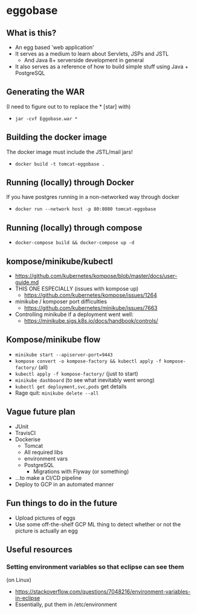 # eggobase

## What is this?

- An egg based 'web application'
- It serves as a medium to learn about Servlets, JSPs and JSTL
    - And Java 8+ serverside development in general
- It also serves as a reference of how to build simple stuff using Java + PostgreSQL

## Generating the WAR

(I need to figure out to to replace the * [star] with)
- `jar -cvf Eggobase.war *`

## Building the docker image

The docker image must include the JSTL/mail jars!

- `docker build -t tomcat-eggobase .`

## Running (locally) through Docker

If you have postgres running in a non-networked way through docker

- `docker run --network host -p 80:8080 tomcat-eggobase`

## Running (locally) through compose

- `docker-compose build && docker-compose up -d`

## kompose/minikube/kubectl

- https://github.com/kubernetes/kompose/blob/master/docs/user-guide.md
- THIS ONE ESPECIALLY (issues with kompose up)
    - https://github.com/kubernetes/kompose/issues/1264
- minikube / komposer port difficulties 
    - https://github.com/kubernetes/minikube/issues/7663
- Controlling minikube if a deployment went well: 
    - https://minikube.sigs.k8s.io/docs/handbook/controls/

## Kompose/minikube flow

- `minikube start --apiserver-port=9443`
- `kompose convert -o kompose-factory && kubectl apply -f kompose-factory/` (all)
- `kubectl apply -f kompose-factory/` (just to start)
- `minikube dashboard` (to see what inevitably went wrong)
- `kubectl get deployment,svc,pods` get details
- Rage quit: `minikube delete --all`

## Vague future plan

- JUnit
- TravisCI
- Dockerise
    - Tomcat
    - All required libs
    - environment vars
    - PostgreSQL
        - Migrations with Flyway (or something)
- ...to make a CI/CD pipeline
- Deploy to GCP in an automated manner

## Fun things to do in the future

- Upload pictures of eggs
- Use some off-the-shelf GCP ML thing to detect whether or not the picture is actually an egg

## Useful resources

### Setting environment variables so that eclipse can see them
(on Linux)

- https://stackoverflow.com/questions/7048216/environment-variables-in-eclipse
- Essentially, put them in /etc/environment
